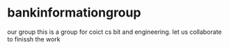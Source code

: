 # bankinformationgroup
our group
this is a group for coict cs bit and engineering. let us collaborate to finissh the work
